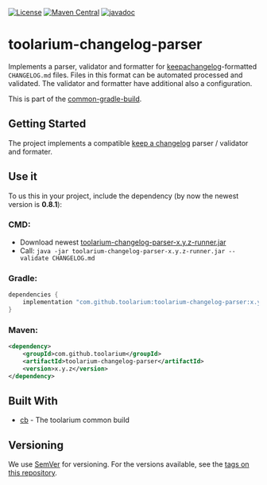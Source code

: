 [![License](https://img.shields.io/github/license/toolarium/toolarium-changelog-parser)](https://github.com/toolarium/toolarium-changelog-parser/blob/master/LICENSE)
[![Maven Central](https://img.shields.io/maven-central/v/com.github.toolarium/toolarium-changelog-parser/0.8.1)](https://search.maven.org/artifact/com.github.toolarium/toolarium-changelog-parser/0.8.1/jar)
[![javadoc](https://javadoc.io/badge2/com.github.toolarium/toolarium-changelog-parser/javadoc.svg)](https://javadoc.io/doc/com.github.toolarium/toolarium-changelog-parser)


# toolarium-changelog-parser

Implements a parser, validator and formatter for [keepachangelog](https://keepachangelog.com)-formatted `CHANGELOG.md` files. Files in this format can be automated processed and validated. The validator and formatter have additional also a configuration.

This is part of the [common-gradle-build](https://github.com/toolarium/common-gradle-build/).


## Getting Started

The project implements a compatible [keep a changelog](https://keepachangelog.com/en/1.0.0/) parser / validator and formater.


## Use it

To us this in your project, include the dependency (by now the newest version is **0.8.1**):

### CMD:

- Download newest [toolarium-changelog-parser-x.y.z-runner.jar](https://repo1.maven.org/maven2/com/github/toolarium/toolarium-changelog-parser/0.8.1/toolarium-changelog-parser-0.8.1-runner.jar)
- Call: ```java -jar toolarium-changelog-parser-x.y.z-runner.jar --validate CHANGELOG.md```


### Gradle:

```groovy
dependencies {
    implementation "com.github.toolarium:toolarium-changelog-parser:x.y.z"
}
```

### Maven:

```xml
<dependency>
    <groupId>com.github.toolarium</groupId>
    <artifactId>toolarium-changelog-parser</artifactId>
    <version>x.y.z</version>
</dependency>
```


## Built With

* [cb](https://github.com/toolarium/common-build) - The toolarium common build

## Versioning

We use [SemVer](http://semver.org/) for versioning. For the versions available, see the [tags on this repository](https://github.com/toolarium/toolarium-changelog-parser/tags).